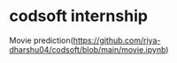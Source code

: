 # codsoft internship
Movie prediction(https://github.com/riya-dharshu04/codsoft/blob/main/movie.ipynb)
